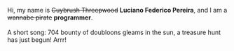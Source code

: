 Hi, my name is ~~Guybrush Threepwood~~ **Luciano Federico Pereira**, and I am a ~~wannabe pirate~~ **programmer**.<br><br>A short song: 704 bounty of doubloons gleams in the sun, a treasure hunt has just begun! Arrr!
